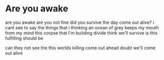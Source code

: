 # Are you awake

are you awake
are you not fine
did you survive the day
come out alive?
i cant see to say
the things that i thinking
an ocean of grey
keeps my mouth from my mind
this corpse that I'm building
divide
think we'll survive
is this fulfilling
should be

can they not see
the this worlds killing
come out ahead
doubt we'll come out alive
